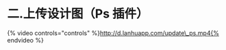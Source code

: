 # 二.上传设计图（Ps 插件）

{% video controls="controls" %}http://d.lanhuapp.com/update\_ps.mp4{% endvideo %}  


